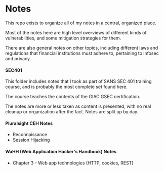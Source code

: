 # Notes
This repo exists to organize all of my notes in a central, organized place.

Most of the notes here are high level overviews of different kinds of
vulnerabilities, and some mitigation strategies for them.

There are also general notes on other topics, including different
laws and regulations that financial institutions must adhere to, pertaining to
infosec and privacy.

#### SEC401
This folder includes notes that I took as part of SANS SEC 401 training course,
and is probably the most complete set found here.

The course teaches the contents of the GIAC GSEC certification.

The notes are more or less taken as content is presented, with no real cleanup
or organization after the fact. Notes are split up by day.

#### Pluralsight CEH Notes
- Reconnaissance
- Session Hijacking

#### WaHH (Web Application Hacker's Handbook) Notes
- Chapter 3 - Web app technologies (HTTP, cookies, REST)
